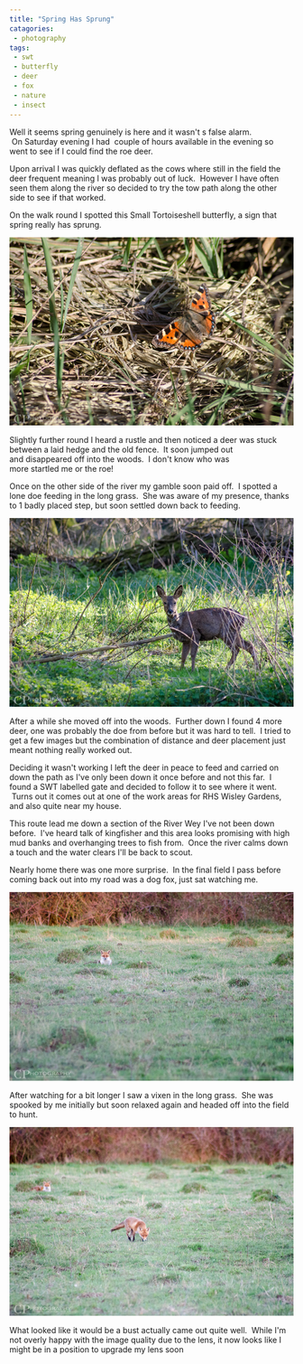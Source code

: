 ```yaml
---
title: "Spring Has Sprung"
catagories:
 - photography
tags:
 - swt
 - butterfly
 - deer
 - fox
 - nature
 - insect
---
```

Well it seems spring genuinely is here and it wasn't s false alarm.  On Saturday evening I had  couple of hours available in the evening so went to see if I could find the roe deer.

Upon arrival I was quickly deflated as the cows where still in the field the deer frequent meaning I was probably out of luck.  However I have often seen them along the river so decided to try the tow path along the other side to see if that worked.

On the walk round I spotted this Small Tortoiseshell butterfly, a sign that spring really has sprung.

<img class="padded center"
		alt="Small Tortoiseshell butterfly"
		src="/images/2013-04-21-spring-has-sprung/CJP20130420-2977.jpg" />

Slightly further round I heard a rustle and then noticed a deer was stuck between a laid hedge and the old fence.  It soon jumped out and disappeared off into the woods.  I don't know who was more startled me or the roe!

Once on the other side of the river my gamble soon paid off.  I spotted a lone doe feeding in the long grass.  She was aware of my presence, thanks to 1 badly placed step, but soon settled down back to feeding.

<img class="padded center"
		alt="Roe deer doe by the river"
		src="/images/2013-04-21-spring-has-sprung/CJP20130420-2990.jpg" />

After a while she moved off into the woods.  Further down I found 4 more deer, one was probably the doe from before but it was hard to tell.  I tried to get a few images but the combination of distance and deer placement just meant nothing really worked out.

Deciding it wasn't working I left the deer in peace to feed and carried on down the path as I've only been down it once before and not this far.  I found a SWT labelled gate and decided to follow it to see where it went.  Turns out it comes out at one of the work areas for RHS Wisley Gardens, and also quite near my house.

This route lead me down a section of the River Wey I've not been down before.  I've heard talk of kingfisher and this area looks promising with high mud banks and overhanging trees to fish from.  Once the river calms down a touch and the water clears I'll be back to scout.

Nearly home there was one more surprise.  In the final field I pass before coming back out into my road was a dog fox, just sat watching me.

<img class="padded center"
		alt="Dog Fox"
		src="/images/2013-04-21-spring-has-sprung/CJP20130420-3134.jpg" />

After watching for a bit longer I saw a vixen in the long grass.  She was spooked by me initially but soon relaxed again and headed off into the field to hunt.

<img class="padded center"
		alt="A pair of foxes"
		src="/images/2013-04-21-spring-has-sprung/CJP20130420-3168.jpg" />

What looked like it would be a bust actually came out quite well.  While I'm not overly happy with the image quality due to the lens, it now looks like I might be in a position to upgrade my lens soon
